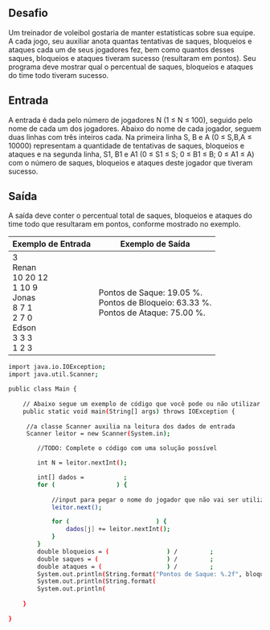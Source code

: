 ## Desafio

Um treinador de voleibol gostaria de manter estatísticas sobre sua equipe. A cada jogo, seu auxiliar anota quantas tentativas de saques, bloqueios e ataques cada um de seus jogadores fez, bem como quantos desses saques, bloqueios e ataques tiveram sucesso (resultaram em pontos). Seu programa deve mostrar qual o percentual de saques, bloqueios e ataques do time todo tiveram sucesso.

## Entrada

A entrada é dada pelo número de jogadores N (1 ≤ N ≤ 100), seguido pelo nome de cada um dos jogadores. Abaixo do nome de cada jogador, seguem duas linhas com três inteiros cada. Na primeira linha S, B e A (0 ≤ S,B,A ≤ 10000) representam a quantidade de tentativas de saques, bloqueios e ataques e na segunda linha, S1, B1 e A1 (0 ≤ S1 ≤ S; 0 ≤ B1 ≤ B; 0 ≤ A1 ≤ A) com o número de saques, bloqueios e ataques deste jogador que tiveram sucesso.

## Saída

A saída deve conter o percentual total de saques, bloqueios e ataques do time todo que resultaram em pontos, conforme mostrado no exemplo.

| Exemplo de Entrada | Exemplo de Saída|
| ---|--- |
| 3<br />Renan<br />10 20 12<br />1 10 9<br />Jonas<br />8 7 1<br />2 7 0<br />Edson<br />3 3 3<br />1 2 3 | Pontos de Saque: 19.05 %.<br />Pontos de Bloqueio: 63.33 %.<br />Pontos de Ataque: 75.00 %.  |


```bash
import java.io.IOException;
import java.util.Scanner;

public class Main {
 
    // Abaixo segue um exemplo de código que você pode ou não utilizar
    public static void main(String[] args) throws IOException {
 
     //a classe Scanner auxilia na leitura dos dados de entrada
     Scanner leitor = new Scanner(System.in);

		//TODO: Complete o código com uma solução possível

		int N = leitor.nextInt();          

		int[] dados =           ;
		for (                 ) {
			
			//input para pegar o nome do jogador que não vai ser utilizado nos cálculos
			leitor.next(); 

			for (                        ) {
				dados[j] += leitor.nextInt();
			}
		}
		double bloqueios = (                ) /         ;
		double saques = (                   ) /         ;
		double ataques = (                  ) /         ;
		System.out.println(String.format("Pontos de Saque: %.2f", bloqueios) + " %.");
		System.out.println(String.format(                                  ) + " %.");
		System.out.println(                                                         );
 
    }
 
}



```